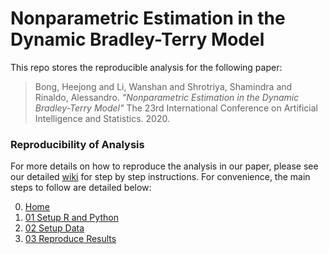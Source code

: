 # Nonparametric Estimation in the Dynamic Bradley-Terry Model

This repo stores the reproducible analysis for the following paper:

> Bong, Heejong and Li, Wanshan and Shrotriya, Shamindra and Rinaldo, Alessandro. _"Nonparametric Estimation in the Dynamic Bradley-Terry Model"_ The 23rd International Conference on Artificial Intelligence and Statistics. 2020.

### Reproducibility of Analysis

For more details on how to reproduce the analysis in our paper, please see our detailed [wiki](https://github.com/shamindras/bttv-aistats2020/wiki) for step by step instructions. 
For convenience, the main steps to follow are detailed below:

0. [Home](https://github.com/shamindras/bttv-aistats2020/wiki)
1. [01 Setup R and Python](https://github.com/shamindras/bttv-aistats2020/wiki/%5B01%5D-Setup-R-and-Python)
2. [02 Setup Data](https://github.com/shamindras/bttv-aistats2020/wiki/%5B02%5D-Setup-Data)
3. [03 Reproduce Results](https://github.com/shamindras/bttv-aistats2020/wiki/%5B03%5D-Reproduce-Results)
